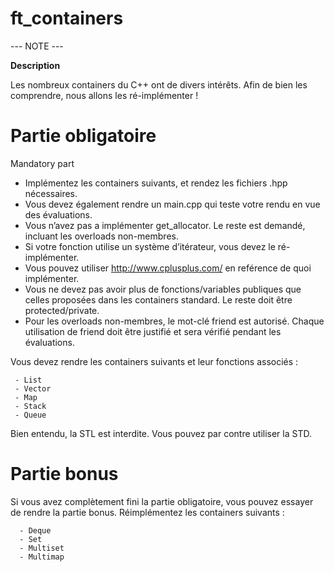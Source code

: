 # ft_containers

--- NOTE ---

<strong>Description</strong>

Les nombreux containers du C++ ont de divers intérêts. Afin de bien les comprendre, nous allons les ré-implémenter !


# Partie obligatoire

Mandatory part

- Implémentez les containers suivants, et rendez les fichiers <container>.hpp nécessaires.
- Vous devez également rendre un main.cpp qui teste votre rendu en vue des évaluations.
- Vous n’avez pas a implémenter get_allocator. Le reste est demandé, incluant les
overloads non-membres.
- Si votre fonction utilise un système d’itérateur, vous devez le ré-implémenter.
- Vous pouvez utiliser http://www.cplusplus.com/ en reférence de quoi implémenter.
- Vous ne devez pas avoir plus de fonctions/variables publiques que celles proposées
dans les containers standard. Le reste doit être protected/private.
- Pour les overloads non-membres, le mot-clé friend est autorisé. Chaque utilisation
de friend doit être justifié et sera vérifié pendant les évaluations.
  
Vous devez rendre les containers suivants et leur fonctions associés :
 
 ```
  - List
  - Vector
  - Map
  - Stack
  - Queue
 ```
  
Bien entendu, la STL est interdite. Vous pouvez par contre utiliser la STD.
  
 
 # Partie bonus
 
 Si vous avez complètement fini la partie obligatoire, vous pouvez essayer de rendre la
partie bonus. Réimplémentez les containers suivants :

```
  - Deque
  - Set
  - Multiset
  - Multimap
```
